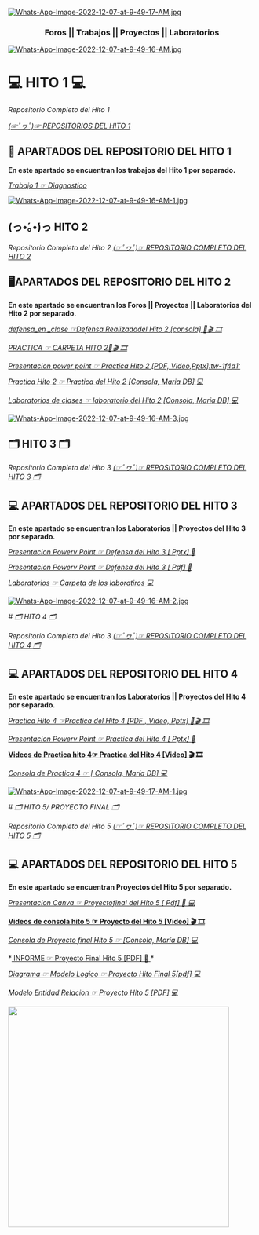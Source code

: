 [![Whats-App-Image-2022-12-07-at-9-49-17-AM.jpg](https://i.postimg.cc/PJfmVqJm/Whats-App-Image-2022-12-07-at-9-49-17-AM.jpg)](https://postimg.cc/hzwzfc9j)


<h3 align="center">Foros || Trabajos || Proyectos || Laboratorios </h3>

[![Whats-App-Image-2022-12-07-at-9-49-16-AM.jpg](https://i.postimg.cc/KYnqdRGV/Whats-App-Image-2022-12-07-at-9-49-16-AM.jpg)](https://postimg.cc/GBmxD3sJ)

# 💻 HITO 1 💻

*Repositorio Completo del Hito 1*

<A href="https://github.com/daf12/Base-de-Datos-II/tree/main/dafnet%20h-1"> *(☞ﾟヮﾟ)☞ REPOSITORIOS DEL HITO 1*  </A>


## 🚀 APARTADOS DEL REPOSITORIO DEL HITO 1

**En este apartado se encuentran los trabajos del Hito 1 por separado.**


*<A href="https://github.com/daf12/Base-de-Datos-II/blob/main/dafnet%20h-1/diagnostico.rtf"> Trabajo 1 ☞ Diagnostico </A>*


[![Whats-App-Image-2022-12-07-at-9-49-16-AM-1.jpg](https://i.postimg.cc/ZYg8xJZy/Whats-App-Image-2022-12-07-at-9-49-16-AM-1.jpg)](https://postimg.cc/w3XR6816)

## (っ•́｡•́)っ  HITO 2 

*Repositorio Completo del Hito 2*
<A href="https://github.com/daf12/Base-de-Datos-II/tree/main/HITO%202"> *(☞ﾟヮﾟ)☞ REPOSITORIO COMPLETO DEL HITO 2*  </A>

## ​🖥️​ APARTADOS DEL REPOSITORIO DEL HITO 2

**En este apartado se encuentran los Foros || Proyectos || Laboratorios del Hito 2 por separado.**

*<A href="https://github.com/daf12/Base-de-Datos-II/blob/main/HITO%202/defensa_hito2%3B.sql">defensa_en _clase ☞Defensa Realizadadel Hito 2 [consola] ​📙​🎬 🎞️​</A>*

*<A href="https://github.com/daf12/Base-de-Datos-II/tree/main/HITO%202/PRACTICAl">PRACTICA  ☞ CARPETA HITO 2​📙​🎬 🎞️​</A>*


*<A href="https://github.com/daf12/Base-de-Datos-II/blob/main/HITO%202/PRACTICA/Presentaci%C3%B3n%20de%20marca%20personal%20Acuarela%20Elegante%20y%20minimalista%20Azul%20y%20rosa.zip">Presentacion power point ☞ Practica  Hito 2 [PDF, Video,Pptx]:tw-1f4d1:</A>*


*<A href="https://github.com/daf12/Base-de-Datos-II/blob/main/HITO%202/PRACTICA/console_2.sql">Practica Hito 2 ☞ Practica del Hito 2 [Consola, Maria DB] 💻</A>*


*<A href="https://github.com/daf12/Base-de-Datos-II/tree/main/HITO%202/LABORATORIO">Laboratorios de clases  ☞ laboratorio del Hito 2 [Consola, Maria DB] 💻</A>*
</p>

[![Whats-App-Image-2022-12-07-at-9-49-16-AM-3.jpg](https://i.postimg.cc/029zmNHf/Whats-App-Image-2022-12-07-at-9-49-16-AM-3.jpg)](https://postimg.cc/V5HsPzwr)

##  🗂️​ HITO 3 🗂️

*Repositorio Completo del Hito 3*
<A href="https://github.com/daf12/Base-de-Datos-II/tree/main/hito%203/lab"> *(☞ﾟヮﾟ)☞ REPOSITORIO COMPLETO DEL HITO 3 🗂️​*   </A>

##  ​💻​​ APARTADOS DEL REPOSITORIO DEL HITO 3

**En este apartado se encuentran los Laboratorios || Proyectos del Hito 3 por separado.**


*<A href="https://github.com/daf12/Base-de-Datos-II/blob/main/hito%203/lab/H3%20MAMANI%20DAFNET%20LAYDA.pptx">Presentacion Powerv Point ☞ Defensa del Hito 3 [ Pptx] ​📙​</A>*

*<A href="https://github.com/daf12/Base-de-Datos-II/blob/main/hito%203/lab/h3%20mamani%20dafnet.pdf">Presentacion Powerv Point ☞ Defensa del Hito 3 [ Pdf] ​📙​</A>*


*<A href="https://github.com/daf12/Base-de-Datos-II/blob/main/hito%203/lab/console.sql"> Laboratorios ☞ Carpeta de los laboratiros 💻 </A>*


[![Whats-App-Image-2022-12-07-at-9-49-16-AM-2.jpg](https://i.postimg.cc/T3LHpwpk/Whats-App-Image-2022-12-07-at-9-49-16-AM-2.jpg)](https://postimg.cc/v4yvKG79)


 *# 🗂️​ HITO 4 🗂️​*

*Repositorio Completo del Hito 3*
<A href="https://github.com/daf12/Base-de-Datos-II/tree/main/hito%204"> *(☞ﾟヮﾟ)☞ REPOSITORIO COMPLETO DEL HITO 4 🗂️​*   </A>

##  ​💻​​ APARTADOS DEL REPOSITORIO DEL HITO 4

**En este apartado se encuentran los Laboratorios || Proyectos del Hito 4 por separado.**

*<A href="https://github.com/daf12/Base-de-Datos-II/tree/main/hito%204">Practica Hito 4 ☞Practica del Hito 4 [PDF , Vídeo, Pptx] ​📙​🎬 🎞️​</A>*

*<A href="https://github.com/daf12/Base-de-Datos-II/blob/main/hito%204/Practica%20hito4.pptx"> Presentacion Powerv Point ☞ Practica del Hito 4 [ Pptx] ​📙​</A>*

**<A href="https://github.com/daf12/Base-de-Datos-II/blob/main/hito%204/enlace%20video.rtf
">Videos de Practica hito 4☞ Practica del Hito 4 [Video] ​🎬 🎞️​</A>**

*<A href="https://github.com/daf12/Base-de-Datos-II/blob/main/hito%204/codigo.rtf"> Consola de Practica 4 ☞ [ Consola, María DB] 💻 </A>*

[![Whats-App-Image-2022-12-07-at-9-49-17-AM-1.jpg](https://i.postimg.cc/6qhTVtqg/Whats-App-Image-2022-12-07-at-9-49-17-AM-1.jpg)](https://postimg.cc/p5p2RNDJ)


 *# 🗂️​ HITO 5/ PROYECTO FINAL 🗂️​*

*Repositorio Completo del Hito 5*
<A href="https://github.com/daf12/Base-de-Datos-II/tree/main/H5-PROYECTO"> *(☞ﾟヮﾟ)☞ REPOSITORIO COMPLETO DEL HITO 5 🗂️​*   </A>

##  ​💻​​ APARTADOS DEL REPOSITORIO DEL HITO 5

**En este apartado se encuentran Proyectos del Hito 5 por separado.**

*<A href="https://github.com/daf12/Base-de-Datos-II/blob/main/H5-PROYECTO/PRESENTACION%20CANVA.pdf">Presentacion Canva ☞ Proyectofinal del Hito 5 [ Pdf] ​📙​ 💻</A>*

**<A href="https://www.facebook.com/100082796172894/videos/1660123344390958/?notif_id=1670296462344456&notif_t=video_processed&ref=notif
">Videos de consola hito 5 ☞ Proyecto del Hito 5 [Video] ​🎬 🎞️​</A>**

*<A href="https://github.com/daf12/Base-de-Datos-II/blob/main/H5-PROYECTO/CODIGO.txt"> Consola de Proyecto final Hito 5 ☞ [Consola, María DB] 💻 </A>*

<p> *<A href="https://github.com/daf12/Base-de-Datos-II/blob/main/H5-PROYECTO/Proyecto%20final%20DBA%20Hito%205-5.pdf"> INFORME ☞ Proyecto Final Hito 5 [PDF] 📄​ </A>*

*<A href="https://github.com/daf12/Base-de-Datos-II/blob/main/H5-PROYECTO/MODELO%20LOGICO.pdf"> Diagrama ☞ Modelo Logico ☞ Proyecto Hito Final 5[pdf] 💻 </A>*

*<A href="https://github.com/daf12/Base-de-Datos-II/blob/main/H5-PROYECTO/modelo%20ER.pdf"> Modelo Entidad Relacion ☞ Proyecto Hito 5 [PDF] 💻 </A>*

<p align="centro">
    <img src="https://media.tenor.com/iwvpc8yOQm8AAAAC/eri-from-mha-eri.gif" width="450" >
</p>
